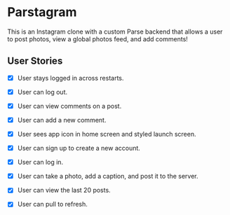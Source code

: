 # Parstagram

This is an Instagram clone with a custom Parse backend that allows a user to post photos, view a global photos feed, and add comments!

## User Stories

- [x] User stays logged in across restarts.
- [x] User can log out.
- [x] User can view comments on a post. 
- [x] User can add a new comment. 
- [x] User sees app icon in home screen and styled launch screen.
- [x] User can sign up to create a new account.
- [x] User can log in.
- [x] User can take a photo, add a caption, and post it to the server.
- [x] User can view the last 20 posts.
- [x] User can pull to refresh.

